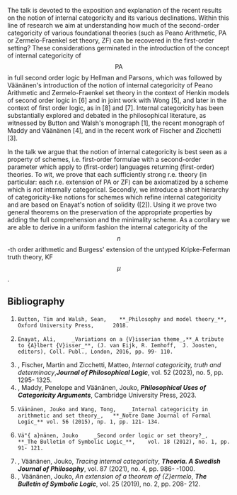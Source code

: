 
	

	
	
	
	
	
The talk is devoted to the exposition and explanation of the recent results on the notion of internal categoricity and its various declinations. Within this line of research we aim at understanding how much of the second-order categoricity of various foundational theories (such as Peano Arithmetic, PA or Zermelo-Fraenkel set theory, ZF) can be recovered in the first-order setting?  These considerations germinated in the introduction of the concept of internal categoricity of $$\text{PA}$$ in full second order logic by Hellman and Parsons, which was followed by Väänänen's introduction of the notion of internal categoricity of Peano Arithmetic and Zermelo-Fraenkel set theory in the context of Henkin models of second order logic in [6] and in joint work with Wong [5], and later in the context of first order logic, as in [8] and [7]. Internal categoricity has been substantially explored and debated in the philosophical literature, as witnessed by Button and Walsh's monograph [1], the recent monograph of Maddy and  Väänänen [4], and in the recent work of Fischer and Zicchetti [3].

In the talk we argue that the notion of internal categoricity is best seen as a property of schemes, i.e. first-order formulae with a second-order parameter which apply to (first-order) languages returning (first-order) theories. To wit, we prove that each sufficiently strong r.e. theory (in particular: each r.e. extension of PA or ZF) can be axiomatized by a scheme which is _not_ internally categorical. Secondly, we introduce a short hierarchy of categoricity-like notions for schemes which refine internal categoricity and are based on Enayat's notion of solidity ([2]). Using it we prove two general theorems on the preservation of the appropriate properties by adding the full comprehension and the minimality scheme. As a corollary we are able to derive in a uniform fashion the internal categoricity of the $$n$$-th order arithmetic and Burgess' extension of the untyped Kripke-Feferman truth theory, KF$$\mu$$.
		
## Bibliography

 1.     Button, Tim and Walsh, Sean,    **_Philosophy and model theory_**, Oxford University Press,      2018.    
2.     Enayat, Ali,     _Variations on a {V}isserian theme_,**_A tribute to {A}lbert {V}isser_**, (J. van Eijk, R. Iemhoff,  J. Joosten, editors), Coll. Publ., London, 2016, pp. 99- 110.
3. ,    Fischer, Martin and Zicchetti, Matteo,     _Internal categoricity, truth and determinacy_,**_Journal of Philosophical Logic_**,    vol. 52 (2023), no. 5, pp. 1295- 1325.      
4. , Maddy, Penelope and Väänänen, Jouko, **_Philosophical Uses of Categoricity Arguments_**, Cambridge University Press, 2023.      
5.     Väänänen, Jouko and Wang, Tong,    _Internal categoricity in arithmetic and set theory_,   **_Notre Dame Journal of Formal Logic_** vol. 56 (2015), np. 1, pp. 121- 134.       
6.     Vä"{ a}nänen, Jouko     _Second order logic or set theory?_,  **_The Bulletin of Symbolic Logic_**,    vol. 18 (2012), no. 1, pp. 91- 121.        
7. ,    Väänänen, Jouko,    _Tracing internal categoricity_,  **_Theoria. A Swedish Journal of Philosophy_**, vol. 87 (2021), no. 4, pp. 986- -1000.      
8. ,    Väänänen, Jouko,    _An extension of a theorem of {Z}ermelo_,  **_The Bulletin of Symbolic Logic_**, vol. 25 (2019), no. 2, pp. 208- 212.      

	
	
	
	
